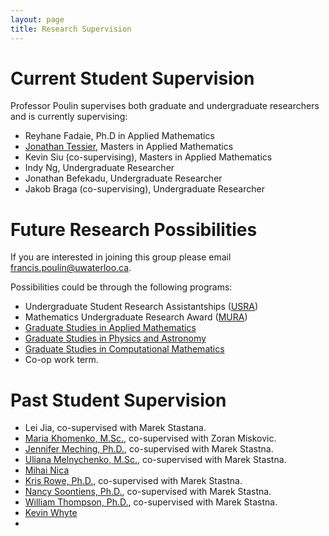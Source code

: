 ```yaml
---
layout: page
title: Research Supervision
---
```


# Current Student Supervision

Professor Poulin supervises both graduate and undergraduate researchers and is currently supervising:

- Reyhane Fadaie, Ph.D in Applied Mathematics
- [Jonathan Tessier](https://jonathan-tessier.github.io/), Masters in Applied Mathematics
- Kevin Siu (co-supervising), Masters in Applied Mathematics
- Indy Ng, Undergraduate Researcher
- Jonathan Befekadu, Undergraduate Researcher 
- Jakob Braga (co-supervising), Undergraduate Researcher 

# Future Research Possibilities

If you are interested in joining this group please email <francis.poulin@uwaterloo.ca>.  

Possibilities could be through the following programs:

* Undergraduate Student Research Assistantships ([USRA](https://uwaterloo.ca/applied-mathematics/current-undergraduates/undergraduate-research-opportunities))
* Mathematics Undergraduate Research Award ([MURA](https://uwaterloo.ca/math/research/research-information-students/mathematics-undergraduate-research-award-mura))
* [Graduate Studies in Applied Mathematics](https://uwaterloo.ca/applied-mathematics/graduate-students)
* [Graduate Studies in Physics and Astronomy](https://uwaterloo.ca/physics-astronomy/graduate-studies)
* [Graduate Studies in Computational Mathematics](https://uwaterloo.ca/computational-mathematics/future-masters-students)
* Co-op work term.

# Past Student Supervision

*  Lei Jia, co-supervised with Marek Stastana.
* [Maria Khomenko, M.Sc.](https://www.linkedin.com/in/maria-khomenko-303a63211/?originalSubdomain=nz), co-supervised with Zoran Miskovic.
* [Jennifer Meching, Ph.D.](https://www.linkedin.com/in/jennifer-mecking-143a794b/), co-supervised with Marek Stastna.
* [Uliana Melnychenko, M.Sc.](https://www.linkedin.com/in/uliana-melnychenko-msc-1ab70514/), co-supervised with Marek Stastna.
* [Mihai Nica](https://www.linkedin.com/in/mihai-nica-61ab3544/) 
* [Kris Rowe, Ph.D.](https://www.linkedin.com/in/kris-rowe/), co-supervised with Marek Stastna.
* [Nancy Soontiens, Ph.D.](https://www.linkedin.com/in/nancy-soontiens-21819652/), co-supervised with Marek Stastna.
* [William Thompson, Ph.D.](https://www.linkedin.com/in/wft/?originalSubdomain=ca), co-supervised with Marek Stastna.
* [Kevin Whyte](https://www.linkedin.com/in/kevin-whyte-56560a47/)
* 

